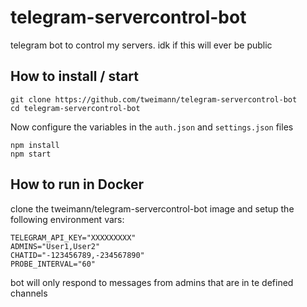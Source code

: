 # telegram-servercontrol-bot
telegram bot to control my servers. idk if this will ever be public

## How to install / start
```
git clone https://github.com/tweimann/telegram-servercontrol-bot
cd telegram-servercontrol-bot
```
Now configure the variables in the ```auth.json``` and ```settings.json``` files
```
npm install
npm start
```

## How to run in Docker
clone the tweimann/telegram-servercontrol-bot image and setup the following environment vars:
```
TELEGRAM_API_KEY="XXXXXXXXX"
ADMINS="User1,User2"
CHATID="-123456789,-234567890"
PROBE_INTERVAL="60" 
```
bot will only respond to messages from admins that are in te defined channels